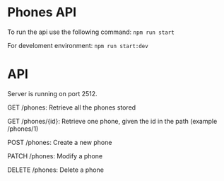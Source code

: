 # Phones API

To run the api use the following command: `npm run start`

For develoment environment: `npm run start:dev`

# API

Server is running on port 2512.

GET /phones: Retrieve all the phones stored

GET /phones/{id}: Retrieve one phone, given the id in the path (example /phones/1)

POST /phones: Create a new phone

PATCH /phones: Modify a phone

DELETE /phones: Delete a phone
